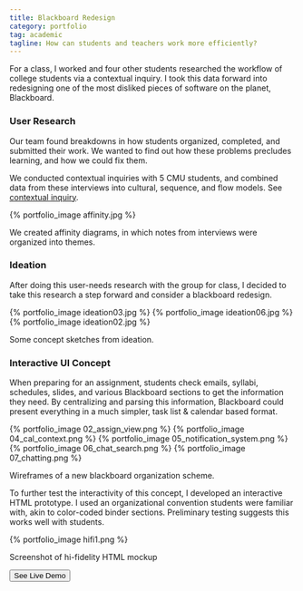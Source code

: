 ```yaml
---
title: Blackboard Redesign
category: portfolio
tag: academic
tagline: How can students and teachers work more efficiently?
---
```


For a class, I worked and four other students researched the workflow of
college students via a contextual inquiry. I took this data forward into
redesigning one of the most disliked pieces of software on the planet,
Blackboard.

### User Research

Our team found breakdowns in how students organized, completed,
and submitted their work. We wanted to find out how these problems
precludes learning, and how we could fix them.

We conducted contextual inquiries with 5 CMU students, and
combined data from these interviews into cultural, sequence, and
flow models. See [contextual inquiry](http://en.wikipedia.org/wiki/Contextual_inquiry).

{% portfolio_image affinity.jpg %}
<p class="img-caption">We created affinity diagrams, in which notes from
interviews were organized into themes.</p>

### Ideation
After doing this user-needs research with the group for class, I decided
to take this research a step forward and consider a blackboard redesign.


<div class="img-box-3">
{% portfolio_image ideation03.jpg %}
{% portfolio_image ideation06.jpg %}
{% portfolio_image ideation02.jpg %}
</div>
<p class="img-caption">Some concept sketches from ideation.</p>


### Interactive UI Concept
When preparing for an
assignment, students check emails, syllabi, schedules, slides, and
various Blackboard sections to get the information they need. By
centralizing and parsing this information, Blackboard could present
everything in a much simpler, task list & calendar based format.

<!-- {% portfolio_image 01_base.png %} -->

<div class="img-carousel">
{% portfolio_image 02_assign_view.png %}
{% portfolio_image 04_cal_context.png %}
{% portfolio_image 05_notification_system.png %}
{% portfolio_image 06_chat_search.png %}
{% portfolio_image 07_chatting.png %}
</div>
<p class="img-caption">Wireframes of a new blackboard organization scheme.</p>

To further test the interactivity of this concept, I developed an
interactive HTML prototype. I used an organizational convention students
were familiar with, akin to color-coded binder sections. Preliminary
testing suggests this works well with students.

{% portfolio_image hifi1.png %}
<p class="img-caption">Screenshot of hi-fidelity HTML mockup</p>

<div class='centered-box'><a href="http://aneeshb.com/blackboard/"><button>See Live Demo</button></a></div>
